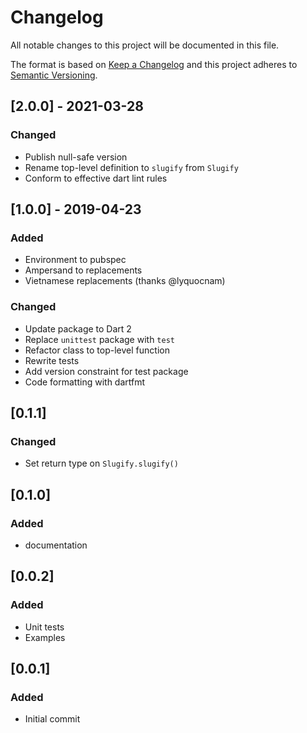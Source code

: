 # Changelog
All notable changes to this project will be documented in this file.

The format is based on [Keep a Changelog](http://keepachangelog.com/en/1.0.0/)
and this project adheres to [Semantic Versioning](http://semver.org/spec/v2.0.0.html).

## [2.0.0] - 2021-03-28
### Changed
- Publish null-safe version
- Rename top-level definition to `slugify` from `Slugify`
- Conform to effective dart lint rules

## [1.0.0] - 2019-04-23
### Added
- Environment to pubspec
- Ampersand to replacements
- Vietnamese replacements (thanks @lyquocnam)

### Changed
- Update package to Dart 2
- Replace `unittest` package with `test`
- Refactor class to top-level function
- Rewrite tests
- Add version constraint for test package
- Code formatting with dartfmt

## [0.1.1]
### Changed
- Set return type on `Slugify.slugify()`

## [0.1.0]
### Added
- documentation

## [0.0.2]
### Added
- Unit tests
- Examples

## [0.0.1]
### Added
- Initial commit
